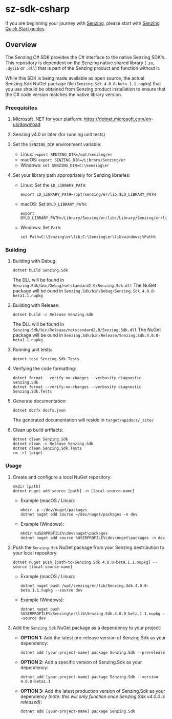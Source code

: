 # sz-sdk-csharp

If you are beginning your journey with [Senzing],
please start with [Senzing Quick Start guides].

## Overview

The Senzing C# SDK provides the C# interface to the native Senzing SDK's.
This repository is dependent on the Senzing native shared library (`.so`,
`.dylib` or `.dll`) that is part of the Senzing product and function without it.

While this SDK is being made available as open source, the actual Senzing.Sdk
NuGet package file (`Senzing.Sdk.4.0.0-beta.1.1.nupkg`) that you use should be
obtained from Senzing product installation to ensure that the C# code version
matches the native library version.

### Preequisites
1. Microsoft .NET for your platform: https://dotnet.microsoft.com/en-us/download

1. Senzing v4.0 or later (for running unit tests)

1. Set the `SENZING_DIR` environment variable:
    - Linux: `export SENZING_DIR=/opt/senzing/er`
    - macOS: `export SENZING_DIR=/Library/Senzing/er`
    - Windows: `set SENZING_DIR=C:\Senzing\er`

1. Set your library path appropriately for Senzing libraries:
    - Linux: Set the `LD_LIBRARY_PATH`:
        ```
        export LD_LIBRARY_PATH=/opt/senzing/er/lib:$LD_LIBRARY_PATH
        ```
    - macOS: Set `DYLD_LIBRARY_PATH`:
        ```
        export DYLD_LIBRARY_PATH=/Library/Senzing/er/lib:/Library/Senzing/er/lib/macOS:$DYLD_LIBRARY_PATH
        ```
    - Windows: Set `Path`:
        ```
        set Path=C:\Senzing\er\lib;C:\Senzing\er\lib\windows;%Path%
        ```

### Building
1. Building with Debug:
    ```console
    dotnet build Senzing.Sdk
    ```
    The DLL will be found in `Senzing.Sdk/bin/Debug/netstandard2.0/Senzing.Sdk.dll`
    The NuGet package will be ound in `Senzing.Sdk/bin/Debug/Senzing.Sdk.4.0.0-beta1.1.nupkg`

1. Building with Release:
    ```console
    dotnet build -c Release Senzing.Sdk
    ```
    The DLL will be found in `Senzing.Sdk/bin/Release/netstandard2.0/Senzing.Sdk.dll`
    The NuGet package will be ound in `Senzing.Sdk/bin/Release/Senzing.Sdk.4.0.0-beta1.1.nupkg`

1. Running unit tests:
    ```console
    dotnet test Senzing.Sdk.Tests
    ```

1. Verifying the code formatting:
    ```console
    dotnet format --verify-no-changes --verbosity diagnostic Senzing.Sdk
    dotnet format --verify-no-changes --verbosity diagnostic Senzing.Sdk.Tests
    ```

1. Generate documentation:
    ```console
    dotnet docfx docfx.json
    ```
    The generated documentation will reside in `target/apidocs/_site/`

1. Clean up build artfiacts:
    ```console
    dotnet clean Senzing.Sdk
    dotnet clean -c Release Senzing.Sdk
    dotnet clean Senzing.Sdk.Tests
    rm -rf target
    ```

### Usage
1. Create and configure a local NuGet repository:
    ```console
    mkdir [path]
    dotnet nuget add source [path] -n [local-source-name]
    ```
    - Example (macOS / Linux):
        ```console
        mkdir -p ~/dev/nuget/packages
        dotnet nuget add source ~/dev/nuget/packages -n dev
        ```
    - Example (Windows):
        ```console
        mkdir %USERPROFILE%\dev\nuget\packages
        dotnet nuget add source %USERPROFILE%\dev\nuget\packages -n dev
        ```

1. Push the `Senzing.Sdk` NuGet package from your Senzing destribution to your local repository:
    ```console
    dotnet nuget push [path-to-Senzing.Sdk.4.0.0-beta.1.1.nupkg] --source [local-source-name]
    ```
    - Example (macOS / Linux):
        ```console
        dotnet nuget push /opt/senzing/er/lib/Senzing.Sdk.4.0.0-beta.1.1.nupkg --source dev
        ```
    - Example (Windows):
        ```console
        dotnet nuget push %USERPROFILE%\Senzing\er\lib\Senzing.Sdk.4.0.0-beta.1.1.nupkg --source dev
        ```

1. Add the `Senzing.Sdk` NuGet package as a dependency to your project:
    - **OPTION 1:** Add the latest pre-release version of Senzing.Sdk as your dependency:
        ```console
        dotnet add [your-project-name] package Senzing.Sdk --prerelease
        ```
    - **OPTION 2:** Add a specific version of Senzing.Sdk as your dependency:
        ```console
        dotnet add [your-project-name] package Senzing.Sdk --version 4.0.0-beta1.1
        ```
    - **OPTION 3:** Add the latest production version of Senzing.Sdk as your dependency
    *(note: this will only function once Senzing.Sdk v4.0.0 is released)*:
        ```console
        dotnet add [your-project-name] package Senzing.Sdk
        ```

[Senzing]: https://senzing.com/
[Senzing Garage]: https://github.com/senzing-garage
[Senzing Quick Start guides]: https://docs.senzing.com/quickstart/
